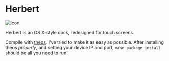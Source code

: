# Herbert

![Icon](https://raw.githubusercontent.com/n9y25ah7/Herbert/master/readme_resources/icon.png "Herbert")



Herbert is an OS X-style dock, redesigned for touch screens.

Compile with [theos](https://github.com/dhowett/theos). I've tried to make it as easy as possible. After installing theos *properly*, and setting your device IP and port, `make package install` should be all you need to run!
